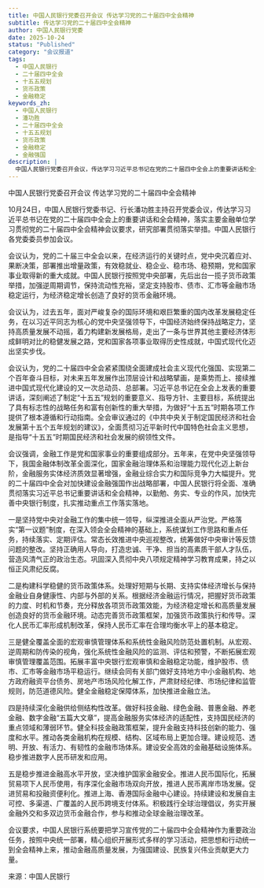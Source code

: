 ```yaml
---
title: 中国人民银行党委召开会议 传达学习党的二十届四中全会精神
subtitle: 传达学习党的二十届四中全会精神
author: 中国人民银行党委
date: 2025-10-24
status: "Published"
category: "会议报道"
tags: 
  - 中国人民银行
  - 二十届四中全会
  - 十五五规划
  - 货币政策
  - 金融稳定
keywords_zh:
  - 中国人民银行
  - 潘功胜
  - 二十届四中全会
  - 十五五规划
  - 货币政策
  - 金融稳定
  - 金融强国
description: |
  中国人民银行党委召开会议，传达学习习近平总书记在党的二十届四中全会上的重要讲话和全会精神，并研究部署贯彻落实举措。会议强调将加快完善中央银行制度，构建科学稳健的货币政策体系，健全宏观审慎管理和风险防范机制，深化金融供给侧结构性改革，并稳步推进金融高水平开放，以推动金融高质量发展。
---
```

中国人民银行党委召开会议 传达学习党的二十届四中全会精神



10月24日，中国人民银行党委书记、行长潘功胜主持召开党委会议，传达学习习近平总书记在党的二十届四中全会上的重要讲话和全会精神，落实主要金融单位学习贯彻党的二十届四中全会精神会议要求，研究部署贯彻落实举措。中国人民银行各党委委员参加会议。

会议认为，党的二十届三中全会以来，在经济运行的关键时点，党中央沉着应对、果断决策，部署推出增量政策，有效稳就业、稳企业、稳市场、稳预期，党和国家事业取得新的重大成就。中国人民银行按照党中央部署，先后出台一揽子货币政策举措，加强逆周期调节，保持流动性充裕，坚定支持股市、债市、汇市等金融市场稳定运行，为经济稳定增长创造了良好的货币金融环境。

会议认为，过去五年，面对严峻复杂的国际环境和艰巨繁重的国内改革发展稳定任务，在以习近平同志为核心的党中央坚强领导下，中国经济始终保持战略定力，坚持高质量发展不动摇，着力构建新发展格局，走出了一条与世界其他主要经济体形成鲜明对比的稳健发展之路，党和国家各项事业取得历史性成就，中国式现代化迈出坚实步伐。

会议认为，党的二十届四中全会紧紧围绕全面建成社会主义现代化强国、实现第二个百年奋斗目标，对未来五年发展作出顶层设计和战略擘画，是乘势而上、接续推进中国式现代化建设的又一次总动员、总部署。习近平总书记在全会上发表的重要讲话，深刻阐述了制定“十五五”规划的重要意义、指导方针、主要目标，系统提出了具有标志性的战略任务和富有创新性的重大举措，为做好“十五五”时期各项工作提供了根本遵循和行动指南。全会审议通过的《中共中央关于制定国民经济和社会发展第十五个五年规划的建议》，全面贯彻习近平新时代中国特色社会主义思想，是指导“十五五”时期国民经济和社会发展的纲领性文件。

会议强调，金融工作是党和国家事业的重要组成部分。五年来，在党中央坚强领导下，我国金融体制改革全面深化，国家金融治理体系和治理能力现代化迈上新台阶，金融服务实体经济质效显著增强，金融业综合实力和国际竞争力大幅提升。党的二十届四中全会对加快建设金融强国作出战略部署，中国人民银行将全面、准确贯彻落实习近平总书记重要讲话和全会精神，以勤勉、务实、专业的作风，加快完善中央银行制度，扎实推动重点工作落实落地。

一是坚持党中央对金融工作的集中统一领导，纵深推进全面从严治党。严格落实“第一议题”制度，在深入领会全会精神的基础上，系统谋划工作思路和重点任务，持续落实、定期评估。常态长效推进中央巡视整改，统筹做好中央审计等反馈问题的整改。坚持正确用人导向，打造忠诚、干净、担当的高素质干部人才队伍，营造风清气正的政治生态。巩固深入贯彻中央八项规定精神学习教育成果，持之以恒正风肃纪反腐。

二是构建科学稳健的货币政策体系。处理好短期与长期、支持实体经济增长与保持金融业自身健康性、内部与外部的关系。根据经济金融运行情况，把握好货币政策的力度、时机和节奏，充分释放各项货币政策效能，为经济稳定增长和高质量发展创造良好的货币金融环境。动态完善货币政策框架，加强货币政策执行和传导。深化人民币汇率形成机制改革，保持人民币汇率在合理均衡水平上的基本稳定。

三是健全覆盖全面的宏观审慎管理体系和系统性金融风险防范处置机制。从宏观、逆周期和防传染的视角，强化系统性金融风险的监测、评估和预警，不断拓展宏观审慎管理覆盖范围。拓展丰富中央银行宏观审慎和金融稳定功能，维护股市、债市、汇市等金融市场平稳运行。继续会同有关部门做好支持地方中小金融机构、地方政府融资平台债务、房地产市场风险化解工作，严肃财经纪律、市场纪律和监管规则，防范道德风险。健全金融稳定保障体系，加快推进金融立法。

四是持续深化金融供给侧结构性改革。做好科技金融、绿色金融、普惠金融、养老金融、数字金融“五篇大文章”，提高金融服务实体经济的适配性，支持国民经济的重点领域和薄弱环节。健全科技金融政策框架，提升金融支持科技创新的能力、强度和水平。推动各类金融机构在规模、结构、区域布局上更加合理。建设规范、透明、开放、有活力、有韧性的金融市场体系。建设安全高效的金融基础设施体系。稳步推进数字人民币研发和应用。

五是稳步推进金融高水平开放，坚决维护国家金融安全。推进人民币国际化，拓展贸易项下人民币使用，有序深化金融市场双向开放，推进人民币离岸市场发展。促进贸易和投融资便利化。推进上海、香港国际金融中心建设。持续建设和发展自主可控、多渠道、广覆盖的人民币跨境支付体系。积极践行全球治理倡议，务实开展金融外交和多双边货币金融合作，参与和推动全球金融治理改革。

会议要求，中国人民银行系统要把学习宣传党的二十届四中全会精神作为重要政治任务，按照中央统一部署，精心组织开展形式多样的学习活动，把思想和行动统一到全会精神上来，推动金融高质量发展，为强国建设、民族复兴伟业贡献更大力量。

来源：中国人民银行
